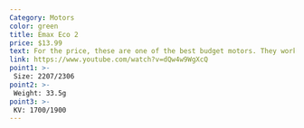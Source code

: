 ```yaml
---
Category: Motors
color: green
title: Emax Eco 2
price: $13.99
text: For the price, these are one of the best budget motors. They work well, but they aren't unibell so they're less durable
link: https://www.youtube.com/watch?v=dQw4w9WgXcQ
point1: >-
 Size: 2207/2306
point2: >-
 Weight: 33.5g
point3: >-
 KV: 1700/1900
---
```

